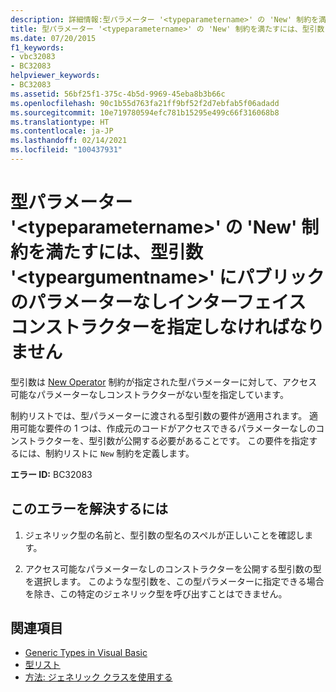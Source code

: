```yaml
---
description: 詳細情報:型パラメーター '<typeparametername>' の 'New' 制約を満たすには、型引数 '<typeargumentname>' にパブリックのパラメーターなしインターフェイス コンストラクターを指定しなければなりません
title: 型パラメーター '<typeparametername>' の 'New' 制約を満たすには、型引数 '<typeargumentname>' にパブリックのパラメーターなしインターフェイス コンストラクターを指定しなければなりません
ms.date: 07/20/2015
f1_keywords:
- vbc32083
- BC32083
helpviewer_keywords:
- BC32083
ms.assetid: 56bf25f1-375c-4b5d-9969-45eba8b3b66c
ms.openlocfilehash: 90c1b55d763fa21ff9bf52f2d7ebfab5f06adadd
ms.sourcegitcommit: 10e719780594efc781b15295e499c66f316068b8
ms.translationtype: HT
ms.contentlocale: ja-JP
ms.lasthandoff: 02/14/2021
ms.locfileid: "100437931"
---
```

# <a name="type-argument-typeargumentname-must-have-a-public-parameterless-instance-constructor-to-satisfy-the-new-constraint-for-type-parameter-typeparametername"></a>型パラメーター '\<typeparametername>' の 'New' 制約を満たすには、型引数 '\<typeargumentname>' にパブリックのパラメーターなしインターフェイス コンストラクターを指定しなければなりません

型引数は [New Operator](../language-reference/operators/new-operator.md) 制約が指定された型パラメーターに対して、アクセス可能なパラメーターなしコンストラクターがない型を指定しています。  
  
 制約リストでは、型パラメーターに渡される型引数の要件が適用されます。 適用可能な要件の 1 つは、作成元のコードがアクセスできるパラメーターなしのコンストラクターを、型引数が公開する必要があることです。 この要件を指定するには、制約リストに `New` 制約を定義します。  
  
 **エラー ID:** BC32083  
  
## <a name="to-correct-this-error"></a>このエラーを解決するには  
  
1. ジェネリック型の名前と、型引数の型名のスペルが正しいことを確認します。  
  
2. アクセス可能なパラメーターなしのコンストラクターを公開する型引数の型を選択します。 このような型引数を、この型パラメーターに指定できる場合を除き、この特定のジェネリック型を呼び出すことはできません。  
  
## <a name="see-also"></a>関連項目

- [Generic Types in Visual Basic](../programming-guide/language-features/data-types/generic-types.md)
- [型リスト](../language-reference/statements/type-list.md)
- [方法: ジェネリック クラスを使用する](../programming-guide/language-features/data-types/how-to-use-a-generic-class.md)
